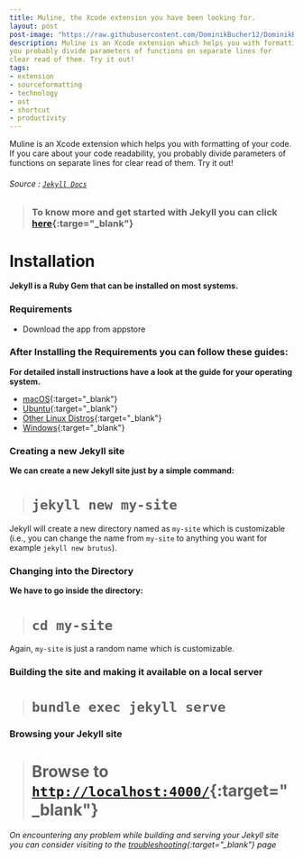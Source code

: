 ```yaml
---
title: Muline, the Xcode extension you have been looking for.
layout: post
post-image: "https://raw.githubusercontent.com/DominikBucher12/DominikBucher12.github.io/master/assets/images/muline.png?"
description: Muline is an Xcode extension which helps you with formatting of your code. If you care about your code readability, 
you probably divide parameters of functions on separate lines for
clear read of them. Try it out!
tags:
- extension
- sourceformatting
- technology
- ast
- shortcut
- productivity
---
```


Muline is an Xcode extension which helps you with formatting of your code. If you care about your code readability, 
you probably divide parameters of functions on separate lines for
clear read of them. Try it out!
###### Source : [`Jekyll Docs`](https://jekyllrb.com/docs/)

> ### To know more and get started with Jekyll you can click [here](https://jekyllrb.com/){:targe="_blank"}
	
# Installation
**Jekyll is a Ruby Gem that can be installed on most systems.**
### Requirements
* Download the app from appstore 

### After Installing the Requirements you can follow these guides:
**For detailed install instructions have a look at the guide for your operating system.**
* [macOS](https://jekyllrb.com/docs/installation/macos/){:target="_blank"}
* [Ubuntu](https://jekyllrb.com/docs/installation/ubuntu/){:target="_blank"}
* [Other Linux Distros](https://jekyllrb.com/docs/installation/other-linux/){:target="_blank"}
* [Windows](https://jekyllrb.com/docs/installation/windows/){:target="_blank"}

### Creating a new Jekyll site
**We can create a new Jekyll site just by a simple command:**<br>
> # `jekyll new my-site`

Jekyll will create a new directory named as `my-site` which is customizable (i.e., you can change the name from `my-site` to anything you want for example `jekyll new brutus`).

### Changing into the Directory
**We have to go inside the directory:**<br>
> # `cd my-site`

Again, `my-site` is just a random name which is customizable.

### Building the site and making it available on a local server
> # `bundle exec jekyll serve`

### Browsing your Jekyll site
> # Browse to [`http://localhost:4000/`](http://localhost:4000/){:target="_blank"}

###### On encountering any problem while building and serving your Jekyll site you can consider visiting to the [troubleshooting](https://jekyllrb.com/docs/troubleshooting/#configuration-problems){:target="_blank"} page